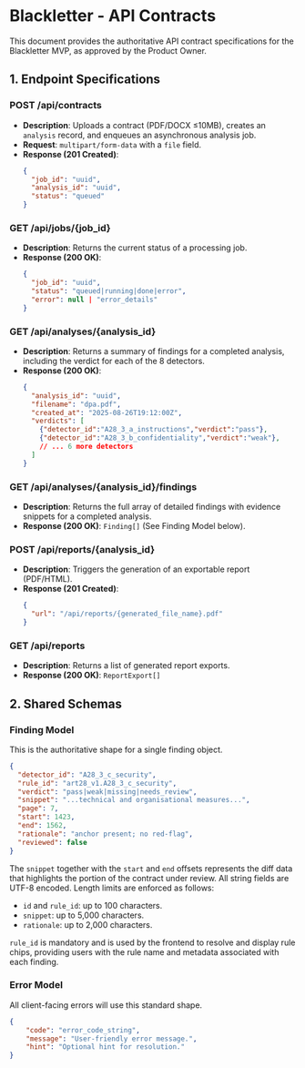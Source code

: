 # Blackletter - API Contracts

This document provides the authoritative API contract specifications for the Blackletter MVP, as approved by the Product Owner.

## 1. Endpoint Specifications

### POST /api/contracts
-   **Description**: Uploads a contract (PDF/DOCX ≤10MB), creates an `analysis` record, and enqueues an asynchronous analysis job.
-   **Request**: `multipart/form-data` with a `file` field.
-   **Response (201 Created)**:
    ```json
    {
      "job_id": "uuid",
      "analysis_id": "uuid",
      "status": "queued"
    }
    ```

### GET /api/jobs/{job_id}
-   **Description**: Returns the current status of a processing job.
-   **Response (200 OK)**:
    ```json
    {
      "job_id": "uuid",
      "status": "queued|running|done|error",
      "error": null | "error_details"
    }
    ```

### GET /api/analyses/{analysis_id}
-   **Description**: Returns a summary of findings for a completed analysis, including the verdict for each of the 8 detectors.
-   **Response (200 OK)**:
    ```json
    {
      "analysis_id": "uuid",
      "filename": "dpa.pdf",
      "created_at": "2025-08-26T19:12:00Z",
      "verdicts": [
        {"detector_id":"A28_3_a_instructions","verdict":"pass"},
        {"detector_id":"A28_3_b_confidentiality","verdict":"weak"},
        // ... 6 more detectors
      ]
    }
    ```

### GET /api/analyses/{analysis_id}/findings
-   **Description**: Returns the full array of detailed findings with evidence snippets for a completed analysis.
-   **Response (200 OK)**: `Finding[]` (See Finding Model below).

### POST /api/reports/{analysis_id}
-   **Description**: Triggers the generation of an exportable report (PDF/HTML).
-   **Response (201 Created)**:
    ```json
    {
      "url": "/api/reports/{generated_file_name}.pdf"
    }
    ```

### GET /api/reports
-   **Description**: Returns a list of generated report exports.
-   **Response (200 OK)**: `ReportExport[]`

## 2. Shared Schemas

### Finding Model
This is the authoritative shape for a single finding object.
```json
{
  "detector_id": "A28_3_c_security",
  "rule_id": "art28_v1.A28_3_c_security",
  "verdict": "pass|weak|missing|needs_review",
  "snippet": "...technical and organisational measures...",
  "page": 7,
  "start": 1423,
  "end": 1562,
  "rationale": "anchor present; no red-flag",
  "reviewed": false
}
```

The `snippet` together with the `start` and `end` offsets represents the diff data that highlights the portion of the contract
under review. All string fields are UTF-8 encoded. Length limits are enforced as follows:

- `id` and `rule_id`: up to 100 characters.
- `snippet`: up to 5,000 characters.
- `rationale`: up to 2,000 characters.

`rule_id` is mandatory and is used by the frontend to resolve and display rule chips, providing users with the rule name and
metadata associated with each finding.

### Error Model

All client-facing errors will use this standard shape.

```json
{
    "code": "error_code_string",
    "message": "User-friendly error message.",
    "hint": "Optional hint for resolution."
}
```